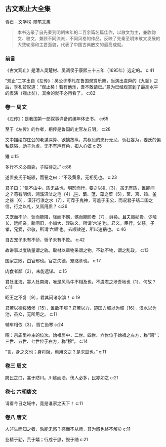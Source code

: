 ## 古文观止大全集

青石  -  文学榜-随笔文集

> 本书选录了自先秦到明朝末年的二百余篇名篇佳作，以散文为主，兼收韵文、骈文，兼顾不同流派，不同风格的作品，反映了先秦至明末散文发展的大致轮廓和主要面貌，代表了中国古典散文的最高成就。


### 前言

《古文观止》是清人吴楚材、吴调侯于康熙三十三年（1695年）选定的。 c:41

“观止”二字出自《左传》：吴公子季札在鲁国观赏乐舞，当演出虞舜的《九韶》之后，季札赞叹道：“观止矣！若有他乐，吾不敢请已。”意为已经观赏到了最高水平的表演（观止矣），其余的就不必再看了。 c:82

### 卷一 周文

《左传》：是我国第一部叙事详备的编年体史书。 c:65

至于《左传》的作者，相传是鲁国的史官左丘明， c:28

文中描绘郑庄公的老谋深算、欲擒故纵，共叔段的恣行无忌、骄狂妄为，姜氏的偏私狭隘、助子为虐，无不有声有色，扣人心弦 c:25

雉 c:15

多行不义必自毙，子姑待之。” c:86

遂置姜氏于城颍，而誓之曰：“不及黄泉，无相见也。 c:23

君子曰：“信不由中，质无益也。明恕而行，要之以礼〔3〕，虽无有质，谁能间之？苟有明信，涧溪沼沚之毛〔4〕,￼、蘩、蕰、藻之菜〔5〕，筐、筥、锜、釜之器〔6〕，潢汙行潦之水〔7〕，可荐于鬼神，可羞于王公，而况君子结二国之信，行之以礼，又焉用质？ c:26

夫宠而不骄，骄而能降，降而不憾，憾而能眕者〔7〕，鲜矣。且夫贱妨贵，少陵长，远间亲，新间旧，小加大，淫破义，所谓‘六逆’也。君义，臣行，父慈，子孝，兄爱，弟敬，所谓‘六顺’也。去顺效逆，所以速祸也。 c:46

自古宠子未有不骄，骄子未有不败。 c:42

故讲事以度轨量谓之轨。取材以章物采谓之物。不轨不物，谓之乱政。 c:13

国家之败，由官邪也。官之失德，宠赂章也。 c:17

肉食者鄙〔3〕，未能远谋。 c:15

君处北海，寡人处南海，唯是风马牛不相及也，不虞君之涉吾地也〔1〕，何故？ c:11

昭王之不复〔9〕，君其问诸水滨！ c:19

君若以德绥诸侯〔15〕，谁敢不服？君若以力，楚国方城以为城〔16〕，汉水以为池，虽众，无所用之。 c:11

辅车相依〔3〕，唇亡齿寒 c:24

昭：宗庙里神主的位次。始祖居中，二世、四世、六世位于始祖之左方，称“昭”；三世、五世、七世位于右方，称“穆”。 c:14

“言，身之文也；身将隐，焉用文之？是求显也。” c:11

### 卷三 周文

防民之口，甚于防川。川壅而溃，伤人必多，民亦如之 c:21

### 卷七 六朝唐文

请看今日之域中，竟是谁家之天下！ c:11

### 卷八 唐文

人非生而知之者，孰能无惑？惑而不从师，其为惑也终不解矣 c:11

业精于勤，荒于嬉；行成于思，毁于随 c:21